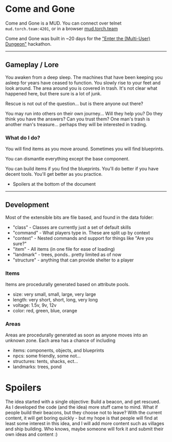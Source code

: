 # Come and Gone

Come and Gone is a MUD. You can connect over telnet `mud.torch.team:4201`, or in a browser [mud.torch.team](http://mud.torch.team/)

Come and Gone was built in ~20 days for the ["Enter the (Multi-User) Dungeon"](https://itch.io/jam/enterthemud) hackathon.

___


## Gameplay / Lore

You awaken from a deep sleep. The machines that have been keeping you asleep for years have ceased to function. You slowly rise to your feet and look around. The area around you is covered in trash. It's not clear what happened here, but there sure is a lot of junk.

Rescue is not out of the question... but is there anyone out there?

You may run into others on their own journey... Will they help you? Do they think you have the answers? Can you trust them? One man's trash is another man's treasure... perhaps they will be interested in trading.

### What do I do?
You will find items as you move around. Sometimes you will find blueprints.

You can dismantle everything except the base component. 

You can build items if you find the blueprints. You'll do better if you have decent tools. You'll get better as you practice.

- Spoilers at the bottom of the document

___


## Development

Most of the extensible bits are file based, and found in the data folder:
- "class" - Classes are currently just a set of default skills
- "command" - What players type in. These are split up by context
- "context" - Nested commands and support for things like "Are you sure?"
- "item" - All items (in one file for ease of loading)
- "landmark" - trees, ponds.. pretty limited as of now
- "structure" - anything that can provide shelter to a player

### Items
Items are procedurally generated based on attribute pools.
 - size: very small, small, large, very large
 - length: very short, short, long, very long
 - voltage: 1.5v, 9v, 12v
 - color: red, green, blue, orange

### Areas
Areas are procedurally generated as soon as anyone moves into an unknown zone. Each area has a chance of including
- items: components, objects, and blueprints
- npcs: some friendly, some not...
- structures: tents, shacks, ect...
- landmarks: trees, pond


# Spoilers
The idea started with a single objective: Build a beacon, and get rescued. As I developed the code (and the idea) more stuff came to mind. What if people build their beacons, but they choose not to leave? With the current content, it will get boring quickly - but my hope is that people will find at least some interest in this idea, and I will add more content such as villages and ship building. Who knows, maybe someone will fork it and submit their own ideas and content :)

